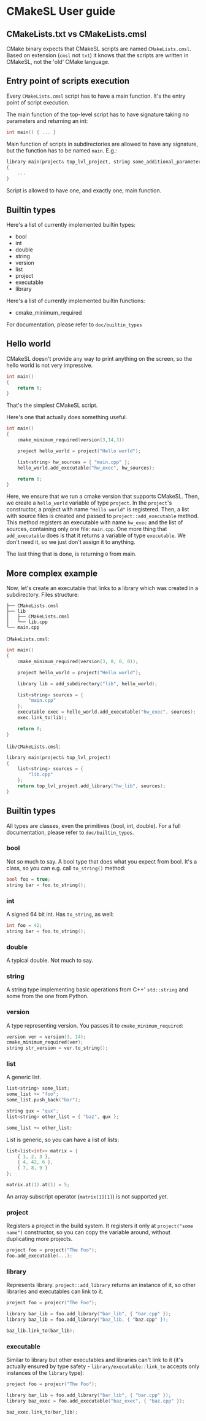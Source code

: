 # CMakeSL User guide

## CMakeLists.txt vs CMakeLists.cmsl
CMake binary expects that CMakeSL scripts are named `CMakeLists.cmsl`. Based on extension (`cmsl` not `txt`) it knows that the scripts are written in CMakeSL, not the 'old' CMake language.

## Entry point of scripts execution
Every `CMakeLists.cmsl` script has to have a main function. It's the entry point of script execution.

The main function of the top-level script has to have signature taking no parameters and returning an int:
```cpp
int main() { ... }
```

Main function of scripts in subdirectories are allowed to have any signature, but the function has to be named `main`. E.g.:
```cpp
library main(project& top_lvl_project, string some_additional_parameter)
{
    ...
}
```

Script is allowed to have one, and exactly one, main function.

## Builtin types
Here's a list of currently implemented builtin types:
* bool
* int
* double
* string
* version
* list<T>
* project
* executable
* library

Here's a list of currently implemented builtin functions:
* cmake_minimum_required

For documentation, please refer to `doc/builtin_types`


## Hello world
CMakeSL doesn't provide any way to print anything on the screen, so the hello world is not very impressive.
```cpp
int main()
{
    return 0;
}
```

That's the simplest CMakeSL script.

Here's one that actually does something useful.
```cpp
int main()
{
    cmake_minimum_required(version(3,14,3))

    project hello_world = project("Hello world");

    list<string> hw_sources = { "main.cpp" };
    hello_world.add_executable("hw_exec", hw_sources);

    return 0;
}
```

Here, we ensure that we run a cmake version that supports CMakeSL.
Then, we create a `hello_world` variable of type `project`. In the `project`'s constructor,
a project with name `"Hello world"` is registered.
Then, a list with source files is created and passed to `project::add_executable` method.
This method registers an executable with name `hw_exec` and the list of sources, containing only one file: `main.cpp`.
One more thing that `add_executable` does is that it returns a variable of type `executable`.
We don't need it, so we just don't assign it to anything.

The last thing that is done, is returning `0` from main.

## More complex example
Now, let's create an executable that links to a library which was created in a subdirectory.
Files structure:
```
├── CMakeLists.cmsl
├── lib
│   ├── CMakeLists.cmsl
│   └── lib.cpp
└── main.cpp
```

`CMakeLists.cmsl`:
```cpp
int main()
{
    cmake_minimum_required(version(3, 0, 0, 0));

    project hello_world = project("Hello world");

    library lib = add_subdirectory("lib", hello_world);

    list<string> sources = {
        "main.cpp"
    };
    executable exec = hello_world.add_executable("hw_exec", sources);
    exec.link_to(lib);

    return 0;
}
```

`lib/CMakeLists.cmsl`:
```cpp
library main(project& top_lvl_project)
{
    list<string> sources = {
        "lib.cpp"
    };
    return top_lvl_project.add_library("hw_lib", sources);
}

```

## Builtin types
All types are classes, even the primitives (bool, int, double).
For a full documentation, please refer to `doc/builtin_types`.

### bool
Not so much to say. A bool type that does what you expect from bool.
It's a class, so you can e.g. call `to_string()` method:
```cpp
bool foo = true;
string bar = foo.to_string();
```

### int
A signed 64 bit int. Has `to_string`, as well:
```cpp
int foo = 42;
string bar = foo.to_string();
```

### double
A typical double. Not much to say.

### string
A string type implementing basic operations from C++' `std::string` and some from the one from Python.

### version
A type representing version. You passes it to `cmake_minimum_required`:
```cpp
version ver = version(3, 14);
cmake_minimum_required(ver);
string str_version = ver.to_string();
```

### list
A generic list.
```cpp
list<string> some_list;
some_list += "foo";
some_list.push_back("bar");

string qux = "qux";
list<string> other_list = { "baz", qux };

some_list += other_list;
```

List is generic, so you can have a list of lists:
```cpp
list<list<int>> matrix = {
    { 1, 2, 3 },
    { 4, 42, 6 },
    { 7, 8, 9 }
};

matrix.at(1).at(1) = 5;
```

An array subscript operator (`matrix[1][1]`) is not supported yet.

### project
Registers a project in the build system. It registers it only at `project("some name")` constructor, so you can copy the variable around, without duplicating more projects.
```cpp
project foo = project("The Foo");
foo.add_executable(...);
```

### library
Represents library. `project::add_library` returns an instance of it, so other libraries and executables can link to it.
```cpp
project foo = projecr("The Foo");

library bar_lib = foo.add_library("bar_lib", { "bar.cpp" });
library baz_lib = foo.add_library("baz_lib, { "baz.cpp" });

baz_lib.link_to(bar_lib);
```

### executable
Similar to library but other executables and libraries can't link to it (it's actually ensured by type safety - `library/executable::link_to` accepts only instances of the `library` type):
```cpp
project foo = projecr("The Foo");

library bar_lib = foo.add_library("bar_lib", { "bar.cpp" });
library baz_exec = foo.add_executable("baz_exec", { "baz.cpp" });

baz_exec.link_to(bar_lib);
```


